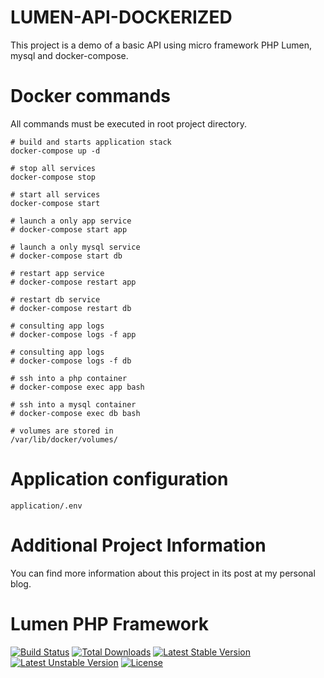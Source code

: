 # LUMEN-API-DOCKERIZED
This project is a demo of a basic API using micro framework PHP Lumen, mysql and docker-compose.

# Docker commands

All commands must be executed in root project directory.

```
# build and starts application stack
docker-compose up -d

# stop all services
docker-compose stop

# start all services
docker-compose start

# launch a only app service
# docker-compose start app

# launch a only mysql service
# docker-compose start db

# restart app service
# docker-compose restart app

# restart db service
# docker-compose restart db

# consulting app logs
# docker-compose logs -f app

# consulting app logs
# docker-compose logs -f db

# ssh into a php container
# docker-compose exec app bash

# ssh into a mysql container
# docker-compose exec db bash

# volumes are stored in
/var/lib/docker/volumes/
```

# Application configuration

```
application/.env
```

# Additional Project Information
You can find more information about this project in its post at my personal blog.


# Lumen PHP Framework
[![Build Status](https://travis-ci.org/laravel/lumen-framework.svg)](https://travis-ci.org/laravel/lumen-framework)
[![Total Downloads](https://poser.pugx.org/laravel/lumen-framework/d/total.svg)](https://packagist.org/packages/laravel/lumen-framework)
[![Latest Stable Version](https://poser.pugx.org/laravel/lumen-framework/v/stable.svg)](https://packagist.org/packages/laravel/lumen-framework)
[![Latest Unstable Version](https://poser.pugx.org/laravel/lumen-framework/v/unstable.svg)](https://packagist.org/packages/laravel/lumen-framework)
[![License](https://poser.pugx.org/laravel/lumen-framework/license.svg)](https://packagist.org/packages/laravel/lumen-framework)
